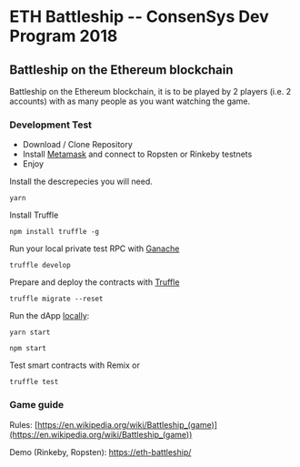 # ETH Battleship -- ConsenSys Dev Program 2018
## Battleship on the Ethereum blockchain
  
Battleship on the Ethereum blockchain, it is to be played by 2 players (i.e. 2 accounts) with as many people as you want watching the game.

### Development Test
* Download / Clone Repository
* Install [Metamask](https://metamask.io/) and connect to Ropsten or Rinkeby testnets
* Enjoy

Install the descrepecies you will need. 
```
yarn
```

Install Truffle
```
npm install truffle -g
```
Run your local private test RPC with [Ganache](https://truffleframework.com/ganache)

```
truffle develop
```
Prepare and deploy the contracts with [Truffle](https://truffleframework.com/truffle)
```
truffle migrate --reset
```
Run the dApp [locally](http://localhost:3000/):
```
yarn start
```
```
npm start
```

Test smart contracts with Remix or
```
truffle test
```

### Game guide

Rules: [https://en.wikipedia.org/wiki/Battleship_(game)](https://en.wikipedia.org/wiki/Battleship_(game))
  
Demo (Rinkeby, Ropsten): [https://eth-battleship/](https://eth-battleship.github.io/) 
